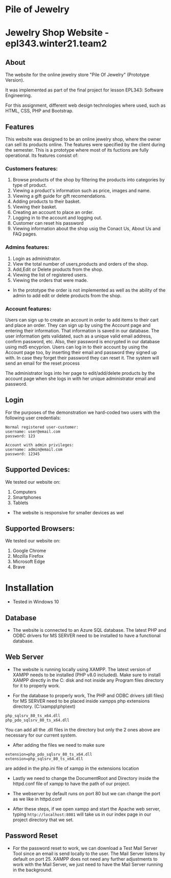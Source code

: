 # Pile of Jewelry
# Jewelry Shop Website - epl343.winter21.team2 
## About
The website for the online jewelry store "Pile Of Jewelry" (Prototype Version).

It was implemented as part of the final project for lesson EPL343: Software Engineering.

For this assignment, different web design technologies where used, such as HTML, CSS, PHP and Bootstrap.

## Features
This website was designed to be an online jewelry shop, where the owner can sell its products online. The features were specified by the client during the semester. This is a prototype where most of its fuctions are fully operational. Its features consist of:

### Customers features:
1. Browse products of the shop by filtering the products into categories by type of product.
2. Viewing a product's information such as price, images and name.
3. Viewing a gift guide for gift recomendations.
4. Adding products to their basket.
5. Viewing their basket.
6. Creating an account to place an order.
7. Logging in to the account and logging out.
8. Customer can reset his password
9. Viewing information about the shop usig the Conact Us, About Us and FAQ pages.

### Admins features:
1. Login as administrator.
2. View the total number of users,products and orders of the shop.
3. Add,Edit or Delete products from the shop.
4. Viewing the list of registered users.
5. Viewing the orders that were made.

* In the prototype the order is not implemented as well as the ability of the admin to add edit or delete products from the shop.

### Account features:
Users can sign up to create an account in order to add items to their cart and place an order. They can sign up by using the Account page and entering their information. That information is saved in our database. The user information gets validated, such as a unique valid email address, confirm password, etc. Also, their password is encrypted in our database using md5 encyprion. 
Users can log in to their account by using the Account page too, by inserting their email and password they signed up with. In case they forget their password they can reset it. The system will send an email for the reset process

The administrator logs into her page to edit/add/delete products by the account page when she logs in with her unique administrator email and password.

## Login
For the purposes of the demonstration we hard-coded two users with the following user credentials:
```
Normal registered user-customer:  
username: user@email.com  
password: 123 
```

```
Account with admin privileges:  
username: admin@email.com  
password: 12345  
```
## Supported Devices:
We tested our website on:
1. Computers
2. Smartphones
3. Tablets

* The website is responsive for smaller devices as wel

## Supported Browsers:
We tested our website on:
1. Google Chrome
2. Mozilla Firefox
3. Microsoft Edge
4. Brave

# Installation

* Tested in Windows 10

## Database

* The website is connected to an Azure SQL database. The latest PHP and ODBC drivers for MS SERVER need to be installed to have a functional database.

## Web Server

* The website is running locally using XAMPP. The latest version of XAMPP needs to be installed (PHP v8.0 included). 
Make sure to install XAMPP directly in the C: disk and not inside any Program files directory for it to properly work.

* For the database to properly work, The PHP and ODBC drivers (dll files) for MS SERVER need to be placed inside xampps php extensions directory. (C:\xampp\php\ext)
```
php_sqlsrv_80_ts_x64.dll
php_pdo_sqlsrv_80_ts_x64.dll
```
You can add all the .dll files in the directory but only the 2 ones above are necessary for our current system.

* After adding the files we need to make sure 
```
extension=php_pdo_sqlsrv_80_ts_x64.dll
extension=php_sqlsrv_80_ts_x64.dll
```
are added in the php.ini file of xampp in the extensions location

* Lastly we need to change the DocumentRoot and Directory inside the httpd.conf file of xampp to have the path of our project.

* The webserver by default runs on port 80 but we can change the port as we like in httpd.conf

* After these steps, if we open xampp and start the Apache web server, typing `http://localhost:8081` will take us in our index page in our project directory that we set.

## Password Reset

* For the password reset to work, we can download a Test Mail Server Tool since an email is send locally to the user. The Mail Server listens by default on port 25. XAMPP does not need any further adjustments to work with the Mail Server, we just need to have the Mail Server running in the background.